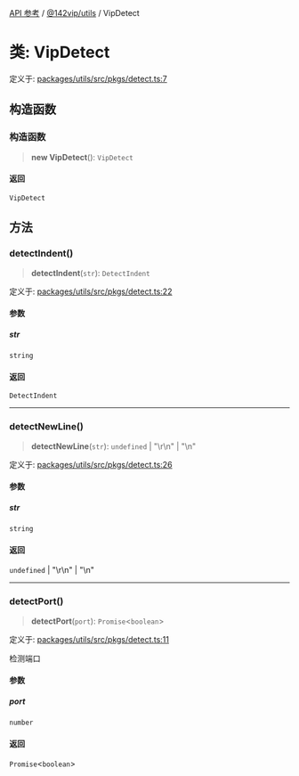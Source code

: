 [API 参考](../wiki/Home) / [@142vip/utils](../wiki/@142vip.utils) / VipDetect

# 类: VipDetect

定义于: [packages/utils/src/pkgs/detect.ts:7](https://github.com/142vip/core-x/blob/5281e59d2cdd2de59e1ea761d17ed7fe118d1e60/packages/utils/src/pkgs/detect.ts#L7)

## 构造函数

### 构造函数

> **new VipDetect**(): `VipDetect`

#### 返回

`VipDetect`

## 方法

### detectIndent()

> **detectIndent**(`str`): `DetectIndent`

定义于: [packages/utils/src/pkgs/detect.ts:22](https://github.com/142vip/core-x/blob/5281e59d2cdd2de59e1ea761d17ed7fe118d1e60/packages/utils/src/pkgs/detect.ts#L22)

#### 参数

##### str

`string`

#### 返回

`DetectIndent`

***

### detectNewLine()

> **detectNewLine**(`str`): `undefined` | "\r\n" | "\n"

定义于: [packages/utils/src/pkgs/detect.ts:26](https://github.com/142vip/core-x/blob/5281e59d2cdd2de59e1ea761d17ed7fe118d1e60/packages/utils/src/pkgs/detect.ts#L26)

#### 参数

##### str

`string`

#### 返回

`undefined` | "\r\n" | "\n"

***

### detectPort()

> **detectPort**(`port`): `Promise`<`boolean`>

定义于: [packages/utils/src/pkgs/detect.ts:11](https://github.com/142vip/core-x/blob/5281e59d2cdd2de59e1ea761d17ed7fe118d1e60/packages/utils/src/pkgs/detect.ts#L11)

检测端口

#### 参数

##### port

`number`

#### 返回

`Promise`<`boolean`>
